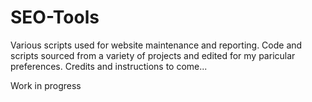 # SEO-Tools

Various scripts used for website maintenance and reporting. Code and scripts sourced from a variety of projects and edited for my paricular preferences. Credits and instructions to come...

Work in progress
